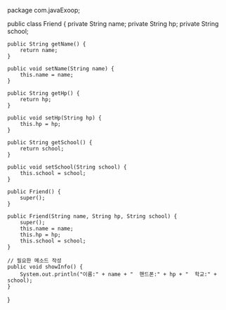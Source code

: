package com.javaExoop;

public class Friend {
	private String name;
	private String hp;
	private String school;

	public String getName() {
		return name;
	}

	public void setName(String name) {
		this.name = name;
	}

	public String getHp() {
		return hp;
	}

	public void setHp(String hp) {
		this.hp = hp;
	}

	public String getSchool() {
		return school;
	}

	public void setSchool(String school) {
		this.school = school;
	}

	public Friend() {
		super();
	}

	public Friend(String name, String hp, String school) {
		super();
		this.name = name;
		this.hp = hp;
		this.school = school;
	}

	// 필요한 메소드 작성
	public void showInfo() {
		System.out.println("이름:" + name + "  핸드폰:" + hp + "  학교:" + school);
	}
}

